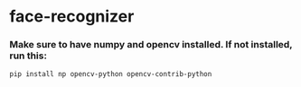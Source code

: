 # face-recognizer
### Make sure to have numpy and opencv installed. If not installed, run this:
`pip install np opencv-python opencv-contrib-python`
